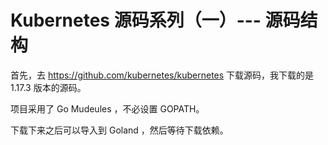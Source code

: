 # Kubernetes 源码系列（一）--- 源码结构

首先，去 https://github.com/kubernetes/kubernetes 下载源码，我下载的是 1.17.3 版本的源码。

项目采用了 Go Mudeules ，不必设置 GOPATH。

下载下来之后可以导入到 Goland ，然后等待下载依赖。

